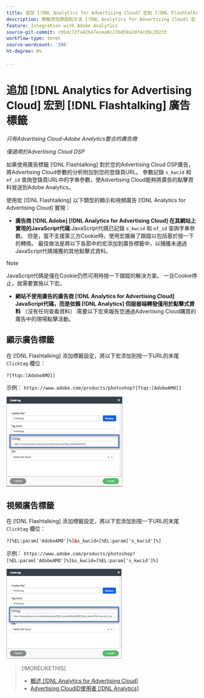 ```yaml
---
title: 追加 [!DNL Analytics for Advertising Cloud] 宏到 [!DNL Flashtalking] 廣告標籤
description: 瞭解添加原因和方法 [!DNL Analytics for Advertising Cloud] 宏 [!DNL Flashtalking] ad標籤
feature: Integration with Adobe Analytics
source-git-commit: c95dc72fa42b47ecea0c27bd59a2df4cd9c20233
workflow-type: tm+mt
source-wordcount: '286'
ht-degree: 0%

---
```


# 追加 [!DNL Analytics for Advertising Cloud] 宏到 [!DNL Flashtalking] 廣告標籤

*只有Advertising Cloud-Adobe Analytics整合的廣告商*

*僅適用於Advertising Cloud DSP*

如果使用廣告標籤 [!DNL Flashtalking] 對於您的Advertising Cloud DSP廣告，將Advertising Cloud參數的分析附加到您的登錄頁URL。 參數記錄 `s_kwcid` 和 `ef_id` 查詢登錄頁URL中的字串參數，使Advertising Cloud能夠將廣告的點擊資料發送到Adobe Analytics。

使用宏 [!DNL Flashtalking] 以下類型的顯示和視頻廣告 [!DNL Analytics for Advertising Cloud] 實現：

* **廣告商 [!DNL Adobe] [!DNL Analytics for Advertising Cloud] 在其網站上實現的JavaScript代碼**:JavaScript代碼已記錄 `s_kwcid` 和 `ef_id` 查詢字串參數。 但是，當不支援第三方Cookie時，使用宏擴展了跟蹤以包括基於按一下的轉換。 最佳做法是將以下各節中的宏添加到廣告標籤中，以捕獲未通過JavaScript代碼捕獲的其他點擊式資料。

>[!NOTE]
>
>JavaScript代碼是僅在Cookie仍然可用時按一下跟蹤的解決方案。 一旦Cookie停止，就需要實施以下宏。

* **網站不使用廣告的廣告商 [!DNL Analytics for Advertising Cloud] JavaScript代碼，而是依賴 [!DNL Analytics] 伺服器端轉發僅用於點擊式資料** （沒有任何查看資料）:需要以下宏來報告您通過Advertising Cloud購買的廣告中的現場點擊活動。

## 顯示廣告標籤

在 [!DNL Flashtalking] 添加標籤設定，將以下宏添加到按一下URL的末尾 `Clicktag` 欄位：

```html
?[ftqs:[AdobeAMO]]
```

示例：  `https://www.adobe.com/products/photoshop?[ftqs:[AdobeAMO]]`

![示例 [!DNL Flashtalking] ad標籤設定](/help/integrations/assets/macro-flashtalking-display-ad.png)

## 視頻廣告標籤

在 [!DNL Flashtalking] 添加標籤設定，將以下宏添加到按一下URL的末尾 `Clicktag` 欄位：

```html
?[%EL:param['AdobeAMO']%]&s_kwcid=[%EL:param['s_kwcid']%]
```

示例：  `https://www.adobe.com/products/photoshop?[%EL:param['AdobeAMO']%]&s_kwcid=[%EL:param['s_kwcid']%]`

![示例 [!DNL Flashtalking] ad標籤設定](/help/integrations/assets/macro-flashtalking-video-ad.png)

>[!MORELIKETHIS]
>
>* [概述 [!DNL Analytics for Advertising Cloud]](overview.md)
>* [Advertising CloudID使用者 [!DNL Analytics]](/help/integrations/analytics/ids.md)


<!-- >* [Append [!DNL Analytics for Advertising Cloud] Macros to [!DNL Google Campaign Manager 360] Ad Tags](macros-google-campaign-manager.md) -->
